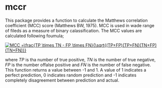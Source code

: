 # mccr
This package provides a function to calculate the Matthews correlation coefficient (MCC) score (Matthews BW, 1975). MCC is used in wade range of fileds as a measure of binary calassification. The MCC values are calculated following foumula;

<a href="https://www.codecogs.com/eqnedit.php?latex=MCC&space;=\frac{TP&space;\times&space;TN&space;-&space;FP&space;\times&space;FN}{\sqrt{(TP&plus;FP)(TP&plus;FN)(TN&plus;FP)(TN&plus;FN)}}" target="_blank"><img src="https://latex.codecogs.com/gif.latex?MCC&space;=\frac{TP&space;\times&space;TN&space;-&space;FP&space;\times&space;FN}{\sqrt{(TP&plus;FP)(TP&plus;FN)(TN&plus;FP)(TN&plus;FN)}}" title="MCC =\frac{TP \times TN - FP \times FN}{\sqrt{(TP+FP)(TP+FN)(TN+FP)(TN+FN)}}" /></a>

where *TP* is tha number of true positive, *TN* is the number of true negative, *FP* is the number offalse positive and *FN* is the number of false negative. This function returns a value between -1 and 1. A value of 1 indicates a perfect prediction, 0 indicates random prediction and -1 indicates completely disagreement between prediction and actual.
